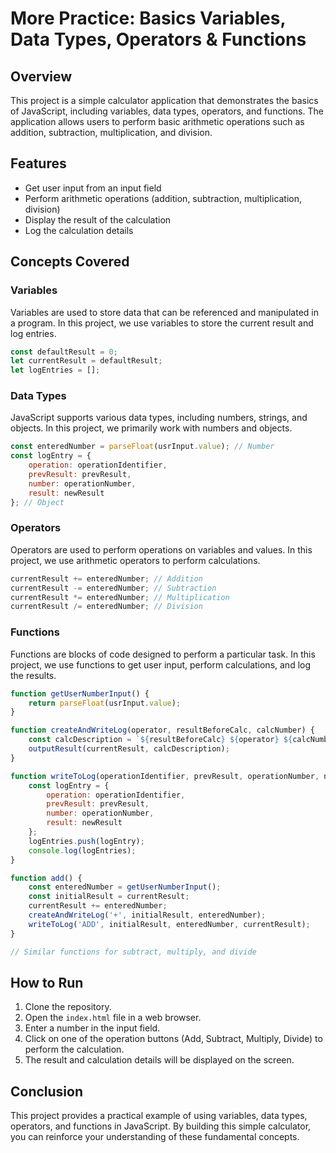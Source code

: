 
# More Practice: Basics Variables, Data Types, Operators & Functions

## Overview

This project is a simple calculator application that demonstrates the basics of JavaScript, including variables, data types, operators, and functions. The application allows users to perform basic arithmetic operations such as addition, subtraction, multiplication, and division.

## Features

- Get user input from an input field
- Perform arithmetic operations (addition, subtraction, multiplication, division)
- Display the result of the calculation
- Log the calculation details

## Concepts Covered

### Variables

Variables are used to store data that can be referenced and manipulated in a program. In this project, we use variables to store the current result and log entries.

```javascript
const defaultResult = 0;
let currentResult = defaultResult;
let logEntries = [];
```

### Data Types

JavaScript supports various data types, including numbers, strings, and objects. In this project, we primarily work with numbers and objects.

```javascript
const enteredNumber = parseFloat(usrInput.value); // Number
const logEntry = {
    operation: operationIdentifier,
    prevResult: prevResult,
    number: operationNumber,
    result: newResult
}; // Object
```

### Operators

Operators are used to perform operations on variables and values. In this project, we use arithmetic operators to perform calculations.

```javascript
currentResult += enteredNumber; // Addition
currentResult -= enteredNumber; // Subtraction
currentResult *= enteredNumber; // Multiplication
currentResult /= enteredNumber; // Division
```

### Functions

Functions are blocks of code designed to perform a particular task. In this project, we use functions to get user input, perform calculations, and log the results.

```javascript
function getUserNumberInput() {
    return parseFloat(usrInput.value);
}

function createAndWriteLog(operator, resultBeforeCalc, calcNumber) {
    const calcDescription = `${resultBeforeCalc} ${operator} ${calcNumber}`;
    outputResult(currentResult, calcDescription);
}

function writeToLog(operationIdentifier, prevResult, operationNumber, newResult) {
    const logEntry = {
        operation: operationIdentifier,
        prevResult: prevResult,
        number: operationNumber,
        result: newResult
    };
    logEntries.push(logEntry);
    console.log(logEntries);
}

function add() {
    const enteredNumber = getUserNumberInput();
    const initialResult = currentResult;
    currentResult += enteredNumber;
    createAndWriteLog('+', initialResult, enteredNumber);
    writeToLog('ADD', initialResult, enteredNumber, currentResult);
}

// Similar functions for subtract, multiply, and divide
```

## How to Run

1. Clone the repository.
2. Open the `index.html` file in a web browser.
3. Enter a number in the input field.
4. Click on one of the operation buttons (Add, Subtract, Multiply, Divide) to perform the calculation.
5. The result and calculation details will be displayed on the screen.

## Conclusion

This project provides a practical example of using variables, data types, operators, and functions in JavaScript. By building this simple calculator, you can reinforce your understanding of these fundamental concepts.
